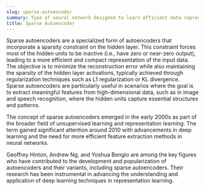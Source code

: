 ```yaml
---
slug: sparse-autoencoder
summary: Type of neural network designed to learn efficient data representations by enforcing sparsity on the hidden layer activations.
title: Sparse Autoencoder
---
```


Sparse autoencoders are a specialized form of autoencoders that incorporate a sparsity constraint on the hidden layer. This constraint forces most of the hidden units to be inactive (i.e., have zero or near-zero output), leading to a more efficient and compact representation of the input data. The objective is to minimize the reconstruction error while also maintaining the sparsity of the hidden layer activations, typically achieved through regularization techniques such as L1 regularization or KL divergence. Sparse autoencoders are particularly useful in scenarios where the goal is to extract meaningful features from high-dimensional data, such as in image and speech recognition, where the hidden units capture essential structures and patterns.

The concept of sparse autoencoders emerged in the early 2000s as part of the broader field of unsupervised learning and representation learning. The term gained significant attention around 2010 with advancements in deep learning and the need for more efficient feature extraction methods in neural networks.

Geoffrey Hinton, Andrew Ng, and Yoshua Bengio are among the key figures who have contributed to the development and popularization of autoencoders and their variants, including sparse autoencoders. Their research has been instrumental in advancing the understanding and application of deep learning techniques in representation learning.